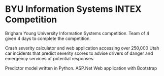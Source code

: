 # BYU Information Systems INTEX Competition
Brigham Young University Information Systems competition. Team of 4 given 4 days to
complete the competition. 

Crash severity calculator and web application accessing over 250,000 Utah car incidents
that predict severity scores to advise drivers of danger and emergency services of
potential responses.

Predictor model written in Python. ASP.Net Web application with Bootstrap
